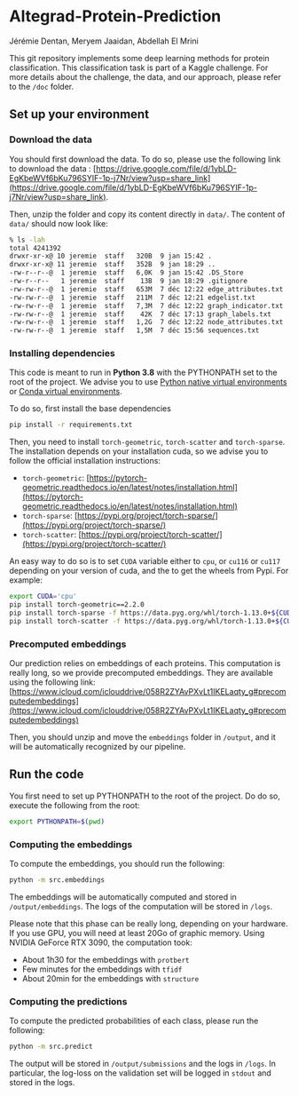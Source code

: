 # Altegrad-Protein-Prediction

Jérémie Dentan, Meryem Jaaidan, Abdellah El Mrini

This git repository implements some deep learning methods for protein classification. This classification task is part of a Kaggle challenge. For more details about the challenge, the data, and our approach, please refer to the `/doc` folder.

## Set up your environment

### Download the data

You should first download the data. To do so, please use the following link to download the data : [https://drive.google.com/file/d/1ybLD-EgKbeWVf6bKu796SYIF-1p-j7Nr/view?usp=share_link](https://drive.google.com/file/d/1ybLD-EgKbeWVf6bKu796SYIF-1p-j7Nr/view?usp=share_link).

Then, unzip the folder and copy its content directly in `data/`. The content of `data/` should now look like:

```bash
% ls -lah
total 4241392
drwxr-xr-x@ 10 jeremie  staff   320B  9 jan 15:42 .
drwxr-xr-x@ 11 jeremie  staff   352B  9 jan 18:29 ..
-rw-r--r--@  1 jeremie  staff   6,0K  9 jan 15:42 .DS_Store
-rw-r--r--   1 jeremie  staff    13B  9 jan 18:29 .gitignore
-rw-rw-r--@  1 jeremie  staff   653M  7 déc 12:22 edge_attributes.txt
-rw-rw-r--@  1 jeremie  staff   211M  7 déc 12:21 edgelist.txt
-rw-rw-r--@  1 jeremie  staff   7,3M  7 déc 12:22 graph_indicator.txt
-rw-rw-r--@  1 jeremie  staff    42K  7 déc 17:13 graph_labels.txt
-rw-rw-r--@  1 jeremie  staff   1,2G  7 déc 12:22 node_attributes.txt
-rw-rw-r--@  1 jeremie  staff   1,5M  7 déc 15:56 sequences.txt
```

### Installing dependencies

This code is meant to run in **Python 3.8** with the PYTHONPATH set to the root of the project. We advise you to use [Python native virtual environments](https://docs.python.org/3/library/venv.html) or [Conda virtual environments](https://conda.io/projects/conda/en/latest/user-guide/tasks/manage-environments.html).

To do so, first install the base dependencies

```bash
pip install -r requirements.txt
```

Then, you need to install `torch-geometric`, `torch-scatter` and `torch-sparse`. The installation depends on your installation cuda, so we advise you to follow the official installation instructions:
* `torch-geometric`: [https://pytorch-geometric.readthedocs.io/en/latest/notes/installation.html](https://pytorch-geometric.readthedocs.io/en/latest/notes/installation.html)
* `torch-sparse`: [https://pypi.org/project/torch-sparse/](https://pypi.org/project/torch-sparse/)
* `torch-scatter`: [https://pypi.org/project/torch-scatter/](https://pypi.org/project/torch-scatter/)

An easy way to do so is to set `CUDA` variable either to `cpu`, or `cu116` or `cu117` depending on your version of cuda, and the to get the wheels from Pypi. For example:

```bash
export CUDA='cpu'
pip install torch-geometric==2.2.0
pip install torch-sparse -f https://data.pyg.org/whl/torch-1.13.0+${CUDA}.html
pip install torch-scatter -f https://data.pyg.org/whl/torch-1.13.0+${CUDA}.html
```

### Precomputed embeddings

Our prediction relies on embeddings of each proteins. This computation is really long, so we provide precomputed embeddings. They are available using the following link: [https://www.icloud.com/iclouddrive/058R2ZYAvPXvLt1IKELaqty_g#precomputedembeddings](https://www.icloud.com/iclouddrive/058R2ZYAvPXvLt1IKELaqty_g#precomputedembeddings)

Then, you should unzip and move the `embeddings` folder in `/output`, and it will be automatically recognized by our pipeline.

## Run the code

You first need to set up PYTHONPATH to the root of the project. Do do so, execute the following from the root:

```bash
export PYTHONPATH=$(pwd)
```

### Computing the embeddings

To compute the embeddings, you should run the following:

```bash
python -m src.embeddings
```

The embeddings will be automatically computed and stored in `/output/embeddings`. The logs of the computation will be stored in `/logs`.

Please note that this phase can be really long, depending on your hardware. If you use GPU, you will need at least 20Go of graphic memory. Using NVIDIA GeForce RTX 3090, the computation took:

* About 1h30 for the embeddings with `protbert`
* Few minutes for the embeddings with `tfidf`
* About 20min for the embeddings with `structure`

### Computing the predictions

To compute the predicted probabilities of each class, please run the following:

```bash
python -m src.predict
```

The output will be stored in `/output/submissions` and the logs in `/logs`. In particular, the log-loss on the validation set will be logged in `stdout` and stored in the logs.
